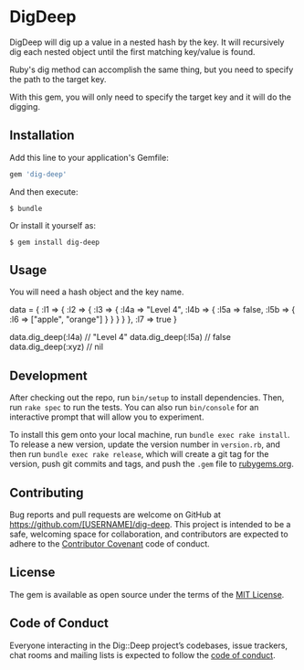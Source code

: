 # DigDeep

DigDeep will dig up a value in a nested hash by the key. It will recursively dig each nested object until the first matching key/value is found.

Ruby's dig method can accomplish the same thing, but you need to specify the path to the target key.

With this gem, you will only need to specify the target key and it will do the digging.

## Installation

Add this line to your application's Gemfile:

```ruby
gem 'dig-deep'
```

And then execute:

    $ bundle

Or install it yourself as:

    $ gem install dig-deep

## Usage
You will need a hash object and the key name.

data = {
      :l1 => {
        :l2 => {
          :l3 => {
            :l4a => "Level 4",
            :l4b => {
              :l5a => false,
              :l5b => {
                :l6 => ["apple", "orange"]
              }
            } 
          }
        }
      },
      :l7 => true
    }

data.dig_deep(:l4a)  // "Level 4"
data.dig_deep(:l5a)  // false
data.dig_deep(:xyz)  // nil

## Development

After checking out the repo, run `bin/setup` to install dependencies. Then, run `rake spec` to run the tests. You can also run `bin/console` for an interactive prompt that will allow you to experiment.

To install this gem onto your local machine, run `bundle exec rake install`. To release a new version, update the version number in `version.rb`, and then run `bundle exec rake release`, which will create a git tag for the version, push git commits and tags, and push the `.gem` file to [rubygems.org](https://rubygems.org).

## Contributing

Bug reports and pull requests are welcome on GitHub at https://github.com/[USERNAME]/dig-deep. This project is intended to be a safe, welcoming space for collaboration, and contributors are expected to adhere to the [Contributor Covenant](http://contributor-covenant.org) code of conduct.

## License

The gem is available as open source under the terms of the [MIT License](https://opensource.org/licenses/MIT).

## Code of Conduct

Everyone interacting in the Dig::Deep project’s codebases, issue trackers, chat rooms and mailing lists is expected to follow the [code of conduct](https://github.com/[USERNAME]/dig-deep/blob/master/CODE_OF_CONDUCT.md).
